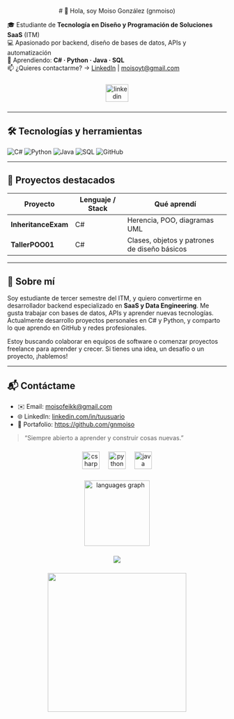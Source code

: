 <p align="center"># 👋 Hola, soy Moiso González (gnmoiso)

🎓 Estudiante de **Tecnología en Diseño y Programación de Soluciones SaaS** (ITM)  
💻 Apasionado por backend, diseño de bases de datos, APIs y automatización  
🌱 Aprendiendo: **C# · Python · Java · SQL**  
📫 ¿Quieres contactarme? -> [LinkedIn](https://www.linkedin.com/in/tuusuario) | moisoyt@gmail.com

###
<div align="center">
  <a href="https://www.linkedin.com/in/moises-gonzalez-navarro-979091384/" target="_blank">
    <img src="https://raw.githubusercontent.com/maurodesouza/profile-readme-generator/master/src/assets/icons/social/linkedin/default.svg" width="52" height="40" alt="linkedin logo"  />
  </a>
</div>

###

---

## 🛠 Tecnologías y herramientas

![C#](https://img.shields.io/badge/C%23-239120?style=for-the-badge&logo=c-sharp&logoColor=white)
![Python](https://img.shields.io/badge/Python-3776AB?style=for-the-badge&logo=python&logoColor=white)
![Java](https://img.shields.io/badge/Java-ED8B00?style=for-the-badge&logo=java&logoColor=white)
![SQL](https://img.shields.io/badge/SQL-4479A1?style=for-the-badge&logo=mysql&logoColor=white)
![GitHub](https://img.shields.io/badge/GitHub-181717?style=for-the-badge&logo=github&logoColor=white)

---

## 🚀 Proyectos destacados

| Proyecto | Lenguaje / Stack | Qué aprendí |
|---------|------------------|-------------|
| **InheritanceExam** | C# | Herencia, POO, diagramas UML |
| **TallerPOO01** | C# | Clases, objetos y patrones de diseño básicos |

---

## 📝 Sobre mí

Soy estudiante de tercer semestre del ITM, y quiero convertirme en desarrollador backend especializado en **SaaS y Data Engineering**. Me gusta trabajar con bases de datos, APIs y aprender nuevas tecnologías. Actualmente desarrollo proyectos personales en C# y Python, y comparto lo que aprendo en GitHub y redes profesionales.

Estoy buscando colaborar en equipos de software o comenzar proyectos freelance para aprender y crecer. Si tienes una idea, un desafío o un proyecto, ¡hablemos!

---

## 📬 Contáctame

- ✉️ Email: moisofeikk@gmail.com  
- 🌐 LinkedIn: [linkedin.com/in/tuusuario](https://www.linkedin.com/in/tuusuario)  
- 💼 Portafolio: https://github.com/gnmoiso  

> “Siempre abierto a aprender y construir cosas nuevas.”  
</p>

###



###

<div align="center">
  <img src="https://cdn.jsdelivr.net/gh/devicons/devicon/icons/csharp/csharp-original.svg" height="40" alt="csharp logo"  />
  <img width="12" />
  <img src="https://cdn.jsdelivr.net/gh/devicons/devicon/icons/python/python-original.svg" height="40" alt="python logo"  />
  <img width="12" />
  <img src="https://cdn.jsdelivr.net/gh/devicons/devicon/icons/java/java-original.svg" height="40" alt="java logo"  />
  </>



###

<div align="center">
  <img src="https://github-readme-stats.vercel.app/api/top-langs?username=gnmoiso&locale=en&hide_title=false&layout=compact&card_width=320&langs_count=7&theme=tokyonight&hide_border=false&order=2" height="150" alt="languages graph"  />
</div>

###

<div align="center">
  <img src="https://visitor-badge.laobi.icu/badge?page_id=gnmoiso.gnmoiso&"  />
</div>

###

<div align="center">
  <img height="318" src="https://i.imgflip.com/a5wgmq.gif"  />
</div>

###
